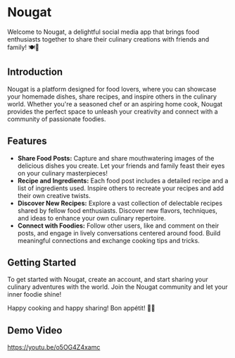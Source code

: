 # Nougat

Welcome to Nougat, a delightful social media app that brings food enthusiasts together to share their culinary creations with friends and family! 🍽️📸

## Introduction

Nougat is a platform designed for food lovers, where you can showcase your homemade dishes, share recipes, and inspire others in the culinary world. Whether you're a seasoned chef or an aspiring home cook, Nougat provides the perfect space to unleash your creativity and connect with a community of passionate foodies.

## Features

- **Share Food Posts:** Capture and share mouthwatering images of the delicious dishes you create. Let your friends and family feast their eyes on your culinary masterpieces!
- **Recipe and Ingredients:** Each food post includes a detailed recipe and a list of ingredients used. Inspire others to recreate your recipes and add their own creative twists.
- **Discover New Recipes:** Explore a vast collection of delectable recipes shared by fellow food enthusiasts. Discover new flavors, techniques, and ideas to enhance your own culinary repertoire.
- **Connect with Foodies:** Follow other users, like and comment on their posts, and engage in lively conversations centered around food. Build meaningful connections and exchange cooking tips and tricks.

## Getting Started

To get started with Nougat, create an account, and start sharing your culinary adventures with the world. Join the Nougat community and let your inner foodie shine!


Happy cooking and happy sharing! Bon appétit! 🍴😊

## Demo Video

https://youtu.be/o5OG4Z4xamc
